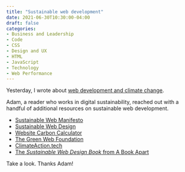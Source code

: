 ```yaml
---
title: "Sustainable web development"
date: 2021-06-30T10:30:00-04:00
draft: false
categories:
- Business and Leadership
- Code
- CSS
- Design and UX
- HTML
- JavaScript
- Technology
- Web Performance
---
```


Yesterday, I wrote about [web development and climate change](/web-development-and-climate-change/).

Adam, a reader who works in digital sustainability, reached out with a handful of additional resources on sustainable web development.

- [Sustainable Web Manifesto](https://www.sustainablewebmanifesto.com/)
- [Sustainable Web Design](https://sustainablewebdesign.org/)
- [Website Carbon Calculator](https://www.websitecarbon.com/)
- [The Green Web Foundation](https://www.thegreenwebfoundation.org/)
- [ClimateAction.tech](https://climateaction.tech/)
- [The _Sustainable Web Design Book_ from A Book Apart](https://abookapart.com/products/sustainable-web-design)

Take a look. Thanks Adam!